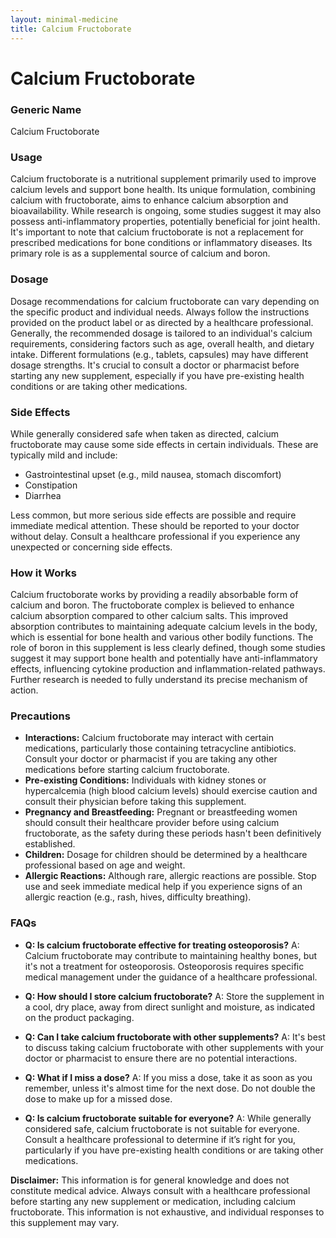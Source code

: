 ```yaml
---
layout: minimal-medicine
title: Calcium Fructoborate
---
```


# Calcium Fructoborate
### Generic Name
Calcium Fructoborate

### Usage
Calcium fructoborate is a nutritional supplement primarily used to improve calcium levels and support bone health.  Its unique formulation, combining calcium with fructoborate, aims to enhance calcium absorption and bioavailability.  While research is ongoing, some studies suggest it may also possess anti-inflammatory properties, potentially beneficial for joint health.  It's important to note that calcium fructoborate is not a replacement for prescribed medications for bone conditions or inflammatory diseases.  Its primary role is as a supplemental source of calcium and boron.

### Dosage
Dosage recommendations for calcium fructoborate can vary depending on the specific product and individual needs.  Always follow the instructions provided on the product label or as directed by a healthcare professional.  Generally, the recommended dosage is tailored to an individual's calcium requirements, considering factors such as age, overall health, and dietary intake.  Different formulations (e.g., tablets, capsules) may have different dosage strengths.  It's crucial to consult a doctor or pharmacist before starting any new supplement, especially if you have pre-existing health conditions or are taking other medications.

### Side Effects
While generally considered safe when taken as directed, calcium fructoborate may cause some side effects in certain individuals.  These are typically mild and include:

* Gastrointestinal upset (e.g., mild nausea, stomach discomfort)
* Constipation
* Diarrhea

Less common, but more serious side effects are possible and require immediate medical attention.  These should be reported to your doctor without delay.  Consult a healthcare professional if you experience any unexpected or concerning side effects.

### How it Works
Calcium fructoborate works by providing a readily absorbable form of calcium and boron.  The fructoborate complex is believed to enhance calcium absorption compared to other calcium salts.  This improved absorption contributes to maintaining adequate calcium levels in the body, which is essential for bone health and various other bodily functions.  The role of boron in this supplement is less clearly defined, though some studies suggest it may support bone health and potentially have anti-inflammatory effects, influencing cytokine production and inflammation-related pathways. Further research is needed to fully understand its precise mechanism of action.

### Precautions
* **Interactions:** Calcium fructoborate may interact with certain medications, particularly those containing tetracycline antibiotics.  Consult your doctor or pharmacist if you are taking any other medications before starting calcium fructoborate.
* **Pre-existing Conditions:** Individuals with kidney stones or hypercalcemia (high blood calcium levels) should exercise caution and consult their physician before taking this supplement.
* **Pregnancy and Breastfeeding:** Pregnant or breastfeeding women should consult their healthcare provider before using calcium fructoborate, as the safety during these periods hasn't been definitively established.
* **Children:**  Dosage for children should be determined by a healthcare professional based on age and weight.
* **Allergic Reactions:** Although rare, allergic reactions are possible. Stop use and seek immediate medical help if you experience signs of an allergic reaction (e.g., rash, hives, difficulty breathing).

### FAQs

* **Q: Is calcium fructoborate effective for treating osteoporosis?** A: Calcium fructoborate may contribute to maintaining healthy bones, but it's not a treatment for osteoporosis. Osteoporosis requires specific medical management under the guidance of a healthcare professional.

* **Q: How should I store calcium fructoborate?** A: Store the supplement in a cool, dry place, away from direct sunlight and moisture, as indicated on the product packaging.

* **Q: Can I take calcium fructoborate with other supplements?** A:  It's best to discuss taking calcium fructoborate with other supplements with your doctor or pharmacist to ensure there are no potential interactions.

* **Q: What if I miss a dose?** A: If you miss a dose, take it as soon as you remember, unless it's almost time for the next dose. Do not double the dose to make up for a missed dose.

* **Q:  Is calcium fructoborate suitable for everyone?** A: While generally considered safe, calcium fructoborate is not suitable for everyone.  Consult a healthcare professional to determine if it’s right for you, particularly if you have pre-existing health conditions or are taking other medications.


**Disclaimer:** This information is for general knowledge and does not constitute medical advice.  Always consult with a healthcare professional before starting any new supplement or medication, including calcium fructoborate.  This information is not exhaustive, and individual responses to this supplement may vary.
